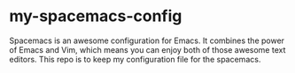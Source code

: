 # my-spacemacs-config

Spacemacs is an awesome configuration for Emacs. It combines the power of Emacs and Vim, which means you can enjoy both of those awesome text editors.
This repo is to keep my configuration file for the spacemacs.

